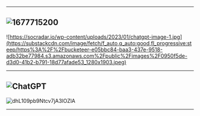 


-------------------
![1677715200](https://media.licdn.com/dms/image/C5622AQFNUkvWVS9XjQ/feedshare-shrink_2048_1536/0/1674481851877?e=1677715200&v=beta&t=9yDY0JZjKX658ari9hSvoqbq1s42Xr0pt3fkaxYBWeM)
------------
![https://socradar.io/wp-content/uploads/2023/01/chatgpt-image-1.jpg](https://substackcdn.com/image/fetch/f_auto,q_auto:good,fl_progressive:steep/https%3A%2F%2Fbucketeer-e05bbc84-baa3-437e-9518-adb32be77984.s3.amazonaws.com%2Fpublic%2Fimages%2F0950f5de-d3d0-41b2-b791-18d77afade53_1280x1903.jpeg)

------------
![ChatGPT](https://res.cloudinary.com/apideck/image/upload/v1671068587/marketplaces/ckhg56iu1mkpc0b66vj7fsj3o/listings/chatgpt/screenshots/ChatGPT-1-million-users-in-5-days_yafozk.webp)
--------------------
![dhL109pb9Ntcv7jA3lOZlA](https://miro.medium.com/max/4800/1*dhL109pb9Ntcv7jA3lOZlA.webp)

---------------

